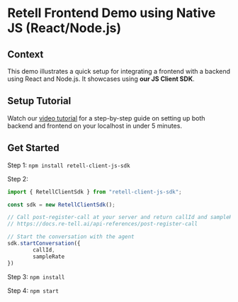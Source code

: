 # Retell Frontend Demo using Native JS (React/Node.js)

## Context

This demo illustrates a quick setup for integrating a frontend with a backend using React and Node.js. It showcases using **our JS Client SDK**.


## Setup Tutorial

Watch our [video tutorial](https://docs.re-tell.ai/guide/quick-start-node) for a step-by-step guide on setting up both backend and frontend on your localhost in under 5 minutes.


## Get Started

Step 1:
`npm install retell-client-js-sdk`

Step 2:

```javascript
import { RetellClientSdk } from "retell-client-js-sdk";

const sdk = new RetellClientSdk();

// Call post-register-call at your server and return callId and sampleRate
// https://docs.re-tell.ai/api-references/post-register-call

// Start the conversation with the agent
sdk.startConversation({
        callId,
        sampleRate
})
```


Step 3:
`npm install`

Step 4:
`npm start`
